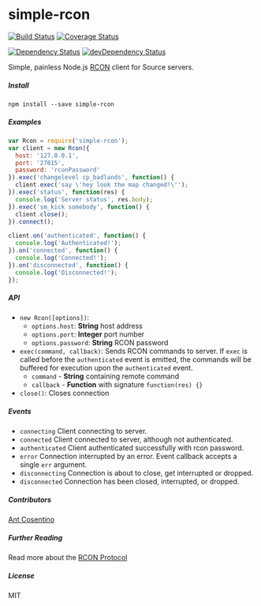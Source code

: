 
# simple-rcon

[![Build Status](https://travis-ci.org/prestonp/simple-rcon.svg?branch=master)](https://travis-ci.org/prestonp/simple-rcon)
[![Coverage Status](https://coveralls.io/repos/prestonp/simple-rcon/badge.svg?branch=master&service=github)](https://coveralls.io/github/prestonp/simple-rcon?branch=master)

[![Dependency Status](https://david-dm.org/prestonp/simple-rcon.svg)](https://david-dm.org/prestonp/simple-rcon)
[![devDependency Status](https://david-dm.org/prestonp/simple-rcon/dev-status.svg)](https://david-dm.org/prestonp/simple-rcon#info=devDependencies)

Simple, painless Node.js [RCON](https://developer.valvesoftware.com/wiki/Source_RCON_Protocol) client for Source servers.

##### Install

```
npm install --save simple-rcon
```

##### Examples

```js
var Rcon = require('simple-rcon');
var client = new Rcon({
  host: '127.0.0.1',
  port: '27015',
  password: 'rconPassword'
}).exec('changelevel cp_badlands', function() {
  client.exec('say \'hey look the map changed!\'');
}).exec('status', function(res) {
  console.log('Server status', res.body);
}).exec('sm_kick somebody', function() {
  client.close();
}).connect();

client.on('authenticated', function() {
  console.log('Authenticated!');
}).on('connected', function() {
  console.log('Connected!');
}).on('disconnected', function() {
  console.log('Disconnected!');
});
```

##### API

* `new Rcon([options])`:
  - `options.host`: **String** host address
  - `options.port`: **Integer** port number
  - `options.password`: **String** RCON password
* `exec(command, callback)`: Sends RCON commands to server. If `exec` is called before the `authenticated` event is emitted, the commands will be buffered for execution upon the `authenticated` event.
  - `command` - **String** containing remote command
  - `callback` - **Function** with signature `function(res) {}`
* `close()`: Closes connection

##### Events

* `connecting` Client connecting to server.
* `connected` Client connected to server, although not authenticated.
* `authenticated` Client authenticated successfully with rcon password.
* `error` Connection interrupted by an error. Event callback accepts a single `err` argument.
* `disconnecting` Connection is about to close, get interrupted or dropped.
* `disconnected` Connection has been closed, interrupted, or dropped.

##### Contributors

[Ant Cosentino](https://github.com/skibz)

##### Further Reading

Read more about the [RCON Protocol](https://developer.valvesoftware.com/wiki/Source_RCON_Protocol)

##### License

MIT
